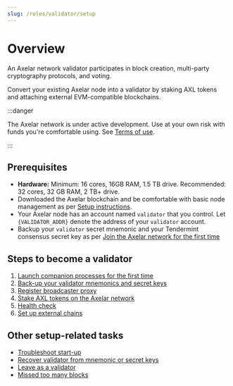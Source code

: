 ```yaml
---
slug: /roles/validator/setup
---
```


# Overview

An Axelar network validator participates in block creation, multi-party cryptography protocols, and voting.

Convert your existing Axelar node into a validator by staking AXL tokens and attaching external EVM-compatible blockchains.

:::danger

The Axelar network is under active development.  Use at your own risk with funds you're comfortable using.  See [Terms of use](/terms-of-use).

:::

## Prerequisites

- **Hardware:** Minimum: 16 cores, 16GB RAM, 1.5 TB drive. Recommended: 32 cores, 32 GB RAM, 2 TB+ drive.
- Downloaded the Axelar blockchain and be comfortable with basic node management as per [Setup instructions](/parent-pages/setup.md).
- Your Axelar node has an account named `validator` that you control.  Let `{VALIDATOR_ADDR}` denote the address of your `validator` account.
- Backup your `validator` secret mnemonic and your Tendermint consensus secret key as per [Join the Axelar network for the first time](/setup/join.md)

## Steps to become a validator

1. [Launch companion processes for the first time](/validator/setup/vald-tofnd.md)
2. [Back-up your validator mnemonics and secret keys](/validator/setup/backup.md)
3. [Register broadcaster proxy](/validator/setup/register-proxy.md)
4. [Stake AXL tokens on the Axelar network](/validator/setup/stake-axl-tokens.md)
5. [Health check](/validator/setup/health-check.md)
6. [Set up external chains](/validator/external-chains/overview.md)

## Other setup-related tasks

* [Troubleshoot start-up](/validator/troubleshoot/troubleshoot.md)
* [Recover validator from mnemonic or secret keys](/validator/troubleshoot/recovery.md)
* [Leave as a validator](/validator/troubleshoot/leave.md)
* [Missed too many blocks](/validator/troubleshoot/missed-too-many-blocks.md)
